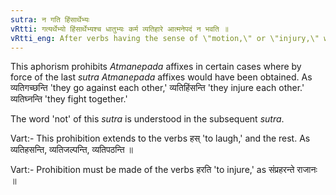 ```yaml
---
sutra: न गति हिंसार्थेभ्यः
vRtti: गत्यर्थेभ्यो हिंसार्थेभ्यश्च धातुभ्यः कर्म व्यतिहारे आत्मनेपदं न भवति ॥
vRtti_eng: After verbs having the sense of \"motion,\" or \"injury,\" when expressing interchange of action, the _Atmanepada_ affixes are not used.
---
```

This aphorism prohibits _Atmanepada_ affixes in certain cases where by force of the last _sutra_ _Atmanepada_ affixes would have been obtained. As व्यतिगच्छन्ति 'they go against each other,' व्यतिहिंसन्ति 'they injure each other.' व्यतिघ्नन्ति 'they fight together.'

The word 'not' of this _sutra_ is understood in the subsequent _sutra_.

Vart:- This prohibition extends to the verbs हस् 'to laugh,' and the rest. As व्यतिहसन्ति, व्यतिजल्पन्ति, व्यतिपठन्ति ॥

Vart:- Prohibition must be made of the verbs हरति 'to injure,' as संप्रहरन्ते राजानः ॥
